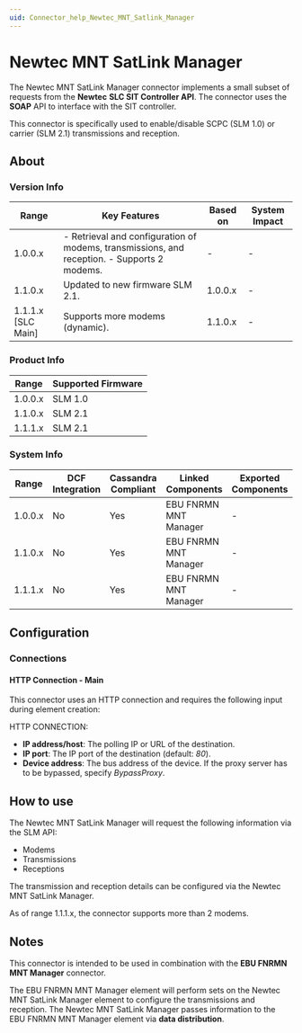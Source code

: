 ```yaml
---
uid: Connector_help_Newtec_MNT_Satlink_Manager
---
```


# Newtec MNT SatLink Manager

The Newtec MNT SatLink Manager connector implements a small subset of requests from the **Newtec** **SLC SIT Controller API**. The connector uses the **SOAP** API to interface with the SIT controller.

This connector is specifically used to enable/disable SCPC (SLM 1.0) or carrier (SLM 2.1) transmissions and reception.

## About

### Version Info

| **Range**            | **Key Features**                                                                             | **Based on** | **System Impact** |
|----------------------|----------------------------------------------------------------------------------------------|--------------|-------------------|
| 1.0.0.x              | \- Retrieval and configuration of modems, transmissions, and reception. - Supports 2 modems. | \-           | \-                |
| 1.1.0.x              | Updated to new firmware SLM 2.1.                                                             | 1.0.0.x      | \-                |
| 1.1.1.x \[SLC Main\] | Supports more modems (dynamic).                                                              | 1.1.0.x      | \-                |

### Product Info

| **Range** | **Supported Firmware** |
|-----------|------------------------|
| 1.0.0.x   | SLM 1.0                |
| 1.1.0.x   | SLM 2.1                |
| 1.1.1.x   | SLM 2.1                |

### System Info

| **Range** | **DCF Integration** | **Cassandra Compliant** | **Linked Components** | **Exported Components** |
|-----------|---------------------|-------------------------|-----------------------|-------------------------|
| 1.0.0.x   | No                  | Yes                     | EBU FNRMN MNT Manager | \-                      |
| 1.1.0.x   | No                  | Yes                     | EBU FNRMN MNT Manager | \-                      |
| 1.1.1.x   | No                  | Yes                     | EBU FNRMN MNT Manager | \-                      |

## Configuration

### Connections

#### HTTP Connection - Main

This connector uses an HTTP connection and requires the following input during element creation:

HTTP CONNECTION:

- **IP address/host**: The polling IP or URL of the destination.
- **IP port**: The IP port of the destination (default: *80*).
- **Device address**: The bus address of the device. If the proxy server has to be bypassed, specify *BypassProxy*.

## How to use

The Newtec MNT SatLink Manager will request the following information via the SLM API:

- Modems
- Transmissions
- Receptions

The transmission and reception details can be configured via the Newtec MNT SatLink Manager.

As of range 1.1.1.x, the connector supports more than 2 modems.

## Notes

This connector is intended to be used in combination with the **EBU FNRMN MNT Manager** connector.

The EBU FNRMN MNT Manager element will perform sets on the Newtec MNT SatLink Manager element to configure the transmissions and reception. The Newtec MNT SatLink Manager passes information to the EBU FNRMN MNT Manager element via **data distribution**.
